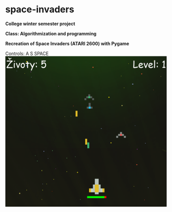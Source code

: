 # space-invaders
**College winter semester project**

**Class: Algorithmization and programming**

**Recreation of Space Invaders (ATARI 2600) with Pygame**

Controls: A S SPACE
![](image_2024-02-23_224657220.png)
